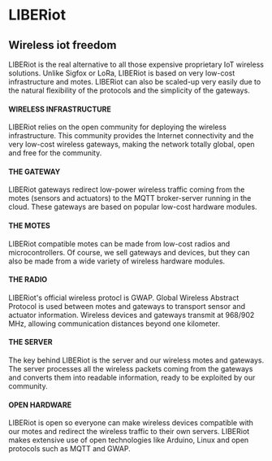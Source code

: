 # LIBERiot
## Wireless iot freedom

LIBERiot is the real alternative to all those expensive proprietary IoT wireless solutions. Unlike Sigfox or LoRa, LIBERiot is based on very low-cost infrastructure and motes. LIBERiot can also be scaled-up very easily due to the natural flexibility of the protocols and the simplicity of the gateways.

#### WIRELESS INFRASTRUCTURE

LIBERiot relies on the open community for deploying the wireless infrastructure. This community provides the Internet connectivity and the very low-cost wireless gateways, making the network totally global, open and free for the community.

#### THE GATEWAY

LIBERiot gateways redirect low-power wireless traffic coming from the motes (sensors and actuators) to the MQTT broker-server running in the cloud. These gateways are based on popular low-cost hardware modules.

#### THE MOTES

LIBERiot compatible motes can be made from low-cost radios and microcontrollers. Of course, we sell gateways and devices, but they can also be made from a wide variety of wireless hardware modules.

#### THE RADIO

LIBERiot's official wireless protocl is GWAP. Global Wireless Abstract Protocol is used between motes and gateways to transport sensor and actuator information. Wireless devices and gateways transmit at 968/902 MHz, allowing communication distances beyond one kilometer.

#### THE SERVER

The key behind LIBERiot is the server and our wireless motes and gateways. The server processes all the wireless packets coming from the gateways and converts them into readable information, ready to be exploited by our community.

#### OPEN HARDWARE

LIBERiot is open so everyone can make wireless devices compatible with our motes and redirect the wireless traffic to their own servers. LIBERiot makes extensive use of open technologies like Arduino, Linux and open protocols such as MQTT and GWAP.
